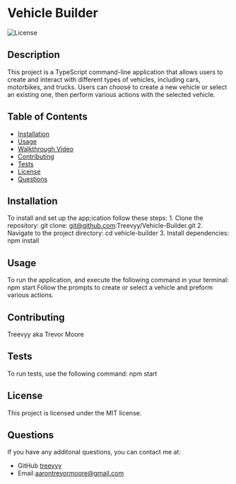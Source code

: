 # Vehicle Builder

  ![License](https://img.shields.io/badge/License-MIT-blue.svg)

  ## Description
  This project is a TypeScript command-line application that allows users to create and interact with different types of vehicles, including cars, motorbikes, and trucks. Users can choose to create a new vehicle or select an existing one, then perform various actions with the selected vehicle. 

  ## Table of Contents
  - [Installation](#installation)
  - [Usage](#usage)
  - [Walkthrough Video](#walkthrough-video)
  - [Contributing](#contributing)
  - [Tests](#tests)
  - [License](#license)
  - [Questions](#questions)

  ## Installation
  To install and set up the app;ication follow these steps: 1. Clone the repository: git clone: git@github.com:Treevyy/Vehicle-Builder.git 2. Navigate to the project directory: cd vehicle-builder 3. Install dependencies: npm install

  ## Usage
  To run the application, and execute the following command in your terminal: npm start Follow the prompts to create or select a vehicle and preform various actions.

  ## Contributing
  Treevyy aka Trevor Moore

  ## Tests
  To run tests, use the following command: npm start

  ## License
  
  This project is licensed under the MIT license.

  ## Questions
  If you have any additonal questions, you can contact me at:
  - GitHub [treevyy](https://github.com/treevyy)
  - Email [aarontrevormoore@gmail.com](mailto:aarontrevormoore@gmail.com)
